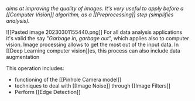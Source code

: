 _aims at improving the quality of images. It's very useful to apply before a [[Computer Vision]] algorithm, as a [[Preprocessing]] step (simplifies analysis)._

![[Pasted image 20230301155440.png]]
For all data analysis applications it's valid the say "_Garbage in, garbage out_", which applies also to computer vision.
Image processing allows to get the most out of the input data.
In [[Deep Learning computer vision]]es, this process can also include data augmentation

This operation includes:
- functioning of the [[Pinhole Camera model]]
- techniques to deal with [[Image Noise]] through [[Image Filters]]
- Perform [[Edge Detection]]
